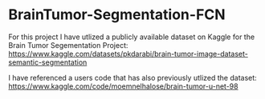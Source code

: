 # BrainTumor-Segmentation-FCN

For this project I have utlized a publicly available dataset on Kaggle for the Brain Tumor Segementation Project:
https://www.kaggle.com/datasets/pkdarabi/brain-tumor-image-dataset-semantic-segmentation

I have referenced a users code that has also previously utlized the dataset:
https://www.kaggle.com/code/moemnelhalose/brain-tumor-u-net-98
